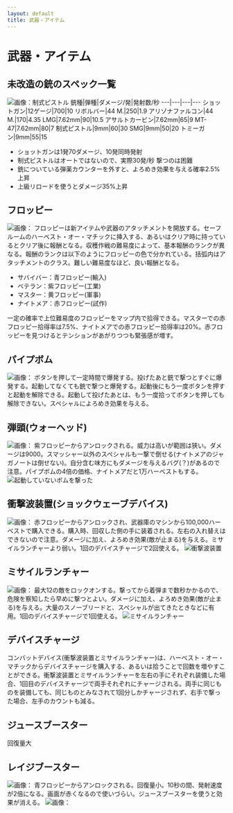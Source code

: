 ```yaml
---
layout: default
title: 武器・アイテム
---
```

# 武器・アイテム

## 未改造の銃のスペック一覧
![画像：制式ピストル](../images/wep_pistle.jpg)
銃種|弾種|ダメージ/発|発射数/秒
---|---|---|---
ショットガン|12ゲージ|700|10
リボルバー|44 M.|250|1.9
アリゾナファルコン|44 M.|170|4.35
LMG|7.62mm|90|10.5
アサルトカービン|7.62mm|65|9
MT-47|7.62mm|80|7
制式ピストル|9mm|60|30
SMG|9mm|50|20
トミーガン|9mm|55|15

* ショットガンは1発70ダメージ、10発同時発射
* 制式ピストルはオートではないので、実際30発/秒 撃つのは困難
* 銃についている弾薬カウンターを外すと、よろめき効果を与える確率2.5%上昇
* 上級リロードを使うとダメージ35%上昇

## フロッピー
![画像：](../images/wep_floppy.jpg)
フロッピーは新アイテムや武器のアタッチメントを開放する。セーフルームのハーベスト・オー・マチックに挿入する、あるいはクリア時に持っているとクリア後に報酬となる。収穫作戦の難易度によって、基本報酬のランクが異なる。報酬のランクは以下のようにフロッピーの色で分かれている。括弧内はアタッチメントのクラス。難しい難易度なほど、良い報酬となる。

* サバイバー：青フロッピー(輸入)
* ベテラン：紫フロッピー(工業)
* マスター：黄フロッピー(軍事)
* ナイトメア：赤フロッピー(試作)

一定の確率で上位難易度のフロッピーをマップ内で拾得できる。マスターでの赤フロッピー拾得率は7.5%、ナイトメアでの赤フロッピー拾得率は20%。赤フロッピーを見つけるとテンションがあがりつつも緊張感が増す。

## パイプボム
![画像：](../images/wep_pipe.jpg)
ボタンを押して一定時間で爆発する。投げたあと銃で撃つとすぐに爆発する。起動してなくても銃で撃つと爆発する。起動後にもう一度ボタンを押すと起動を解除できる。起動して投げたあとは、もう一度拾ってボタンを押しても解除できない。スペシャルによろめき効果を与える。

## 弾頭(ウォーヘッド)
![画像：](../images/wep_warhead.jpg)
紫フロッピーからアンロックされる。威力は高いが範囲は狭い。ダメージは9000。スマッシャー以外のスペシャルも一撃で倒せる(ナイトメアのジャガノートは倒せない)。自分含む味方にもダメージを与えるバグ(？)があるので注意。パイプボムの4倍の価格、ナイトメアだと1万ハーベストもする。
![起動していないボムを撃った](https://user-images.githubusercontent.com/1223395/167609944-5c5f2b34-abc9-45b1-9cc0-511d356b748f.gif)

## 衝撃波装置(ショックウェーブデバイス)
![画像：](../images/wep_shock.jpg)
赤フロッピーからアンロックされ、武器庫のマシンから100,000ハーベストで購入できる。購入時、回収した側の手に装着される。左右の入れ替えはできないので注意。ダメージに加え、よろめき効果(敵が止まる)を与える。ミサイルランチャーより弱い。1回のデバイスチャージで2回使える。
![衝撃波装置](https://user-images.githubusercontent.com/1223395/167611118-f6b56170-df34-46c5-9604-2c9dcfa39b44.gif)

## ミサイルランチャー
![画像：](../images/wep_misile.jpg)
最大12の敵をロックオンする。撃ってから着弾まで数秒かかるので、危険を察知したら早めに撃つとよい。ダメージに加え、よろめき効果(敵が止まる)を与える。大量のスノーブリードと、スペシャルが出てきたときなどに有用。1回のデバイスチャージで1回使える。
![ミサイルランチャー](https://user-images.githubusercontent.com/1223395/167611019-bec692f2-1c5e-43d9-b2f2-dcc65ab7b653.gif)

## デバイスチャージ
コンバットデバイス(衝撃波装置とミサイルランチャー)は、ハーベスト・オー・マチックからデバイスチャージを購入する、あるいは拾うことで回数を増やすことができる。衝撃波装置とミサイルランチャーを左右の手にそれぞれ装備した場合、1回目のデバイスチャージで両手それぞれにチャージされる。両手に同じものを装備しても、同じものとみなされて1回分しかチャージされず、右手で撃った場合、左手のカウントも減る。

## ジュースブースター
回復量大

## レイジブースター
![画像：](../images/wep_reigi.jpg)
青フロッピーからアンロックされる。回復量小。10秒の間、発射速度が2倍になる。画面が赤くなるので使いづらい。ジュースブースターを使うと効果が消える。
![画像：](../images/wep_reigi2.jpg)
